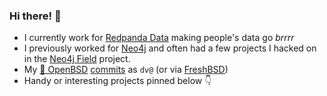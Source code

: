 ### Hi there! 👋
- I currently work for [Redpanda Data](https://www.redpanda.com) making people's data go _brrrr_
- I previously worked for [Neo4j](https://www.neo4j.com) and often had a few projects I hacked on in the [Neo4j Field](https://github.com/neo4j-field/) project.
- My [🐡 OpenBSD](https://www.openbsd.org) [commits](https://github.com/openbsd/src/commits?author=voutilad) as `dv@` (or via [FreshBSD](https://freshbsd.org/openbsd/?committer[]=dv))
- Handy or interesting projects pinned below 👇

